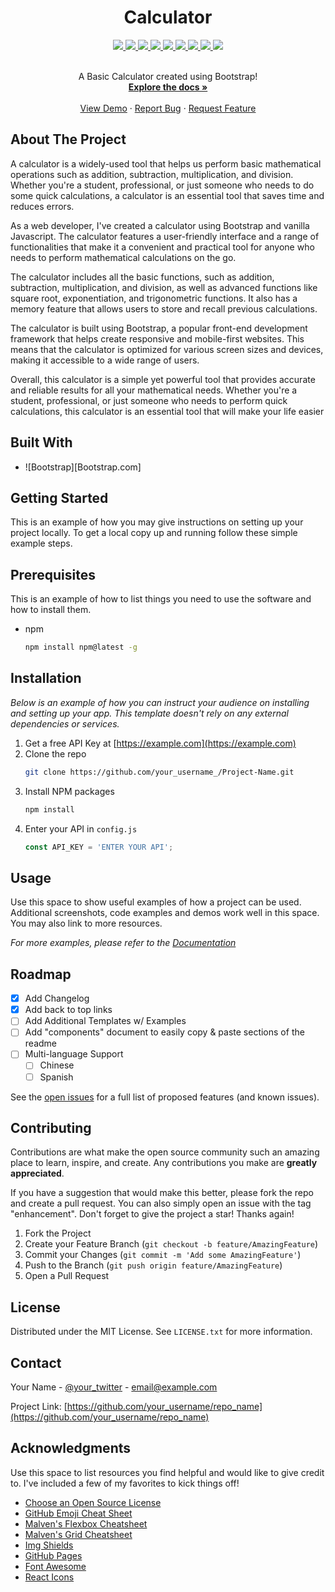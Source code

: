 <div align="center">
  <h1>Calculator</h1>
</div>


<div align="center">
  <a href="https://github.com/imharris24/Calculator-WEB">
    <img src="https://img.shields.io/github/languages/count/imharris24/Calculator-WEB?label=Languages&style=for-the-badge">
    <img src="https://img.shields.io/github/languages/top/imharris24/Calculator-WEB?style=for-the-badge">
    <img src="https://img.shields.io/github/repo-size/imharris24/Calculator-WEB?style=for-the-badge">
    <img src="https://img.shields.io/github/issues/imharris24/Calculator-WEB?style=for-the-badge">
    <img src="https://img.shields.io/github/issues-pr-closed/imharris24/Calculator-WEB?style=for-the-badge">
    <img src="https://img.shields.io/github/license/imharris24/Calculator-WEB?style=for-the-badge">
    <img src="https://img.shields.io/github/forks/imharris24/Calculator-WEB?style=for-the-badge">
    <img src="https://img.shields.io/github/stars/imharris24/Calculator-WEB?style=for-the-badge">
    <img src="https://img.shields.io/github/last-commit/imharris24/Calculator-WEB?style=for-the-badge">
  </a>
</div>


<br />
<div align="center">
  <p align="center">
    A Basic Calculator created using Bootstrap!
    <br />
    <a href="https://github.com/imharris24/Calculator-WEB"><strong>Explore the docs »</strong></a>
    <br />
    <br />
    <a href="https://github.com/imharris24/Calculator-WEB">View Demo</a>
    ·
    <a href="https://github.com/imharris24/Calculator-WEB/issues">Report Bug</a>
    ·
    <a href="https://github.com/imharris24/Calculator-WEB/issues">Request Feature</a>
  </p>
</div>


## About The Project

A calculator is a widely-used tool that helps us perform basic mathematical operations such as addition, subtraction, multiplication, and division. Whether you're a student, professional, or just someone who needs to do some quick calculations, a calculator is an essential tool that saves time and reduces errors.

As a web developer, I've created a calculator using Bootstrap and vanilla Javascript. The calculator features a user-friendly interface and a range of functionalities that make it a convenient and practical tool for anyone who needs to perform mathematical calculations on the go.

The calculator includes all the basic functions, such as addition, subtraction, multiplication, and division, as well as advanced functions like square root, exponentiation, and trigonometric functions. It also has a memory feature that allows users to store and recall previous calculations.

The calculator is built using Bootstrap, a popular front-end development framework that helps create responsive and mobile-first websites. This means that the calculator is optimized for various screen sizes and devices, making it accessible to a wide range of users.

Overall, this calculator is a simple yet powerful tool that provides accurate and reliable results for all your mathematical needs. Whether you're a student, professional, or just someone who needs to perform quick calculations, this calculator is an essential tool that will make your life easier

## Built With

* ![Bootstrap][Bootstrap.com]


## Getting Started

This is an example of how you may give instructions on setting up your project locally.
To get a local copy up and running follow these simple example steps.

## Prerequisites

This is an example of how to list things you need to use the software and how to install them.
* npm
  ```sh
  npm install npm@latest -g
  ```

## Installation

_Below is an example of how you can instruct your audience on installing and setting up your app. This template doesn't rely on any external dependencies or services._

1. Get a free API Key at [https://example.com](https://example.com)
2. Clone the repo
   ```sh
   git clone https://github.com/your_username_/Project-Name.git
   ```
3. Install NPM packages
   ```sh
   npm install
   ```
4. Enter your API in `config.js`
   ```js
   const API_KEY = 'ENTER YOUR API';
   ```
   

## Usage

Use this space to show useful examples of how a project can be used. Additional screenshots, code examples and demos work well in this space. You may also link to more resources.

_For more examples, please refer to the [Documentation](https://example.com)_


## Roadmap

- [x] Add Changelog
- [x] Add back to top links
- [ ] Add Additional Templates w/ Examples
- [ ] Add "components" document to easily copy & paste sections of the readme
- [ ] Multi-language Support
    - [ ] Chinese
    - [ ] Spanish

See the [open issues](https://github.com/othneildrew/Best-README-Template/issues) for a full list of proposed features (and known issues).


## Contributing

Contributions are what make the open source community such an amazing place to learn, inspire, and create. Any contributions you make are **greatly appreciated**.

If you have a suggestion that would make this better, please fork the repo and create a pull request. You can also simply open an issue with the tag "enhancement".
Don't forget to give the project a star! Thanks again!

1. Fork the Project
2. Create your Feature Branch (`git checkout -b feature/AmazingFeature`)
3. Commit your Changes (`git commit -m 'Add some AmazingFeature'`)
4. Push to the Branch (`git push origin feature/AmazingFeature`)
5. Open a Pull Request


## License

Distributed under the MIT License. See `LICENSE.txt` for more information.


## Contact

Your Name - [@your_twitter](https://twitter.com/your_username) - email@example.com

Project Link: [https://github.com/your_username/repo_name](https://github.com/your_username/repo_name)


## Acknowledgments

Use this space to list resources you find helpful and would like to give credit to. I've included a few of my favorites to kick things off!

* [Choose an Open Source License](https://choosealicense.com)
* [GitHub Emoji Cheat Sheet](https://www.webpagefx.com/tools/emoji-cheat-sheet)
* [Malven's Flexbox Cheatsheet](https://flexbox.malven.co/)
* [Malven's Grid Cheatsheet](https://grid.malven.co/)
* [Img Shields](https://shields.io)
* [GitHub Pages](https://pages.github.com)
* [Font Awesome](https://fontawesome.com)
* [React Icons](https://react-icons.github.io/react-icons/search)
